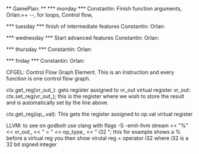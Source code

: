 ** GamePlan: **
*** monday ***
Constantin: Finish function arguments, 
Orlan:++ --, for loops, Control flow,

*** tuesday *** 
finish of intermediate features
Constantin: 
Orlan: 

*** wednesday ***
Start advanced features
Constantin:
Orlan:

*** thursday ***
Constantin:
Orlan:

*** friday ***
Constantin:
Orlan:



CFGEL:
Control Flow Graph Element. 
This is an instruction and every function is one control flow graph.

ctx.get_reg(vr_out_):
	gets register assigned to vr_out virtual register
vr_out:
	ctx.set_reg(vr_out_);
	this is the register where we wish to store the result and is automatically set by the line above.

ctx.get_reg(op_.val):
	This gets the register assigned to op.val virtual register

LLVM:
	to see on godbolt use clang with flags -S -emit-llvm
	stream << "%" << vr_out_ << " = " << op_type_ << " i32 ";
	this for example shows a % before a virtual reg
	you then show virutal reg = operator i32 
	where i32 is a 32 bit signed integer
